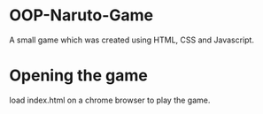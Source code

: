 # OOP-Naruto-Game
A small game which was created using HTML, CSS and Javascript.

# Opening the game
load index.html on a chrome browser to play the game.
